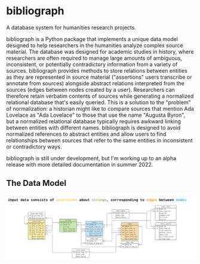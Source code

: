 # bibliograph
A database system for humanities research projects.

bibliograph is a Python package that implements a unique data model designed to help researchers in the humanities analyze complex source material. The database was designed for academic studies in history, where researchers are often required to manage large amounts of ambiguous, inconsistent, or potentially contradictory information from a variety of sources. bibliograph provides methods to store relations between entities as they are represented in source material ("assertions" users transcribe or annotate from sources) alongside abstract relations interpreted from the sources (edges between nodes created by a user). Researchers can therefore retain verbatim contents of sources while generating a normalized relational database that's easily queried. This is a solution to the "problem" of normalization: a historian might like to compare sources that mention Ada Lovelace as "Ada Lovelace" to those that use the name "Augusta Byron", but a normalized relational database typically requires awkward linking between entities with different names. bibliograph is designed to avoid normalized references to abstract entities and allow users to find relationships between sources that refer to the same entities in inconsistent or contradictory ways.

bibliograph is still under development, but I'm working up to an alpha release with more detailed documentation in summer 2022.

## The Data Model

![A database diagram for the bibliograph ERD](./2022_06_14_bibliographERD.svg)
